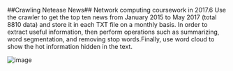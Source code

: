 ##Crawling Netease News##
Network computing coursework in 2017.6
Use the crawler to get the top ten news from January 2015 to May 2017 (total 8810 data) and store it in each TXT file on a monthly basis. In order to extract useful information, then perform operations such as summarizing, word segmentation, and removing stop words.Finally, use word cloud to show the hot information hidden in the text.

![image](https://github.com/Torero2016/PaWangyi/blob/master/2.png)
